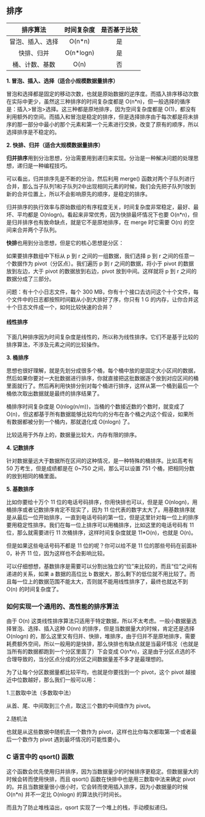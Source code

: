 ## 排序

|     排序算法     | 时间复杂度 | 是否基于比较 |
| :--------------: | :--------: | :----------: |
| 冒泡、插入、选择 |   O(n*n)   |      是      |
|    快排、归并    | O(n*logn)  |      是      |
|  桶、计数、基数  |    O(n)    |      否      |

**1. 冒泡、插入、选择（适合小规模数据量排序）**

冒泡和选择都是固定的移动次数，也就是原始数据的逆序度。而插入排序移动次数在实际中更少，虽然这三种排序的时间复杂度都是 O(n*n)，但一般选择的循序是：插入>冒泡>选择。这三种都是原地排序，因为空间复杂度都是 O(1)，都没有利用额外的空间。而插入和冒泡是稳定的排序，但是选择排序由于每次都是将未排序的那一部分中最小的那个元素和第一个元素进行交换，改变了原有的顺序，所以选择排序是不稳定的。

**2. 快排、归并（适合大规模数据量排序）**

**归并排序**用到分治思想，分治需要用到递归来实现。分治是一种解决问题的处理思想，递归是一种编程技巧。

可以看出，归并排序先是不断的分治，然后利用 merge() 函数对两个子队列进行合并，那么当子队列1和子队列2中出现相同元素的时候，我们会先把子队列1放到新的合并位置上，所以不会影响原先的顺序，是稳定的排序。

归并排序的执行效率与原始数组的有序程度无关，时间复杂度非常稳定，最好、最坏、平均都是 O(nlogn)。看起来非常优秀，因为快排最坏情况下也要 O(n*n)，但是归并排序也有致命缺点，就是它不是原地排序，在 merge 时它需要 O(n) 的空间来合并两个子队列。

**快排**也用到分治思想，但是它的核心思想是分区：

如果要排序数组中下标从 p 到 r 之间的一组数据，我们选择 p 到 r 之间的任意一个数据作为 pivot（分区点）。我们遍历 p 到 r 之间的数据，将小于 pivot 的数据放到左边，大于 pivot 的数据放到右边，pivot 放到中间。这样就将 p 到 r 之间的数据分成了三部分。

问题：有十个小日志文件，每个 300 MB，你有十个接口去访问这个十个文件，每个文件中的日志都按照时间戳从小到大排好了序，你只有 1 G 的内存，让你合并这十个日志文件成一个，如何比较快速的合并？



#### 线性排序

下面几种排序因为时间复杂度是线性的，所以称为线性排序。它们不是基于比较的排序算法，不涉及元素之间的比较操作。

**3. 桶排序**

思想也很好理解，就是先划分成很多个桶，每个桶中放的是固定大小区间的数据，然后如果你要对一大批数据进行排序，你就直接把这批数据逐个放到对应区间的桶里面就行了。然后再利用快排分别对每个桶进行排序，这样从第一个桶到最后一个桶依次取出数据就是最终的排序结果了。

桶排序时间复杂度是 O(nlog(n/m))，当桶的个数接近数的个数时，就变成了 O(n)，但这都基于所有数据能够比较均匀的分布在各个桶之内这个假设，如果所有数据都被分到一个桶内，那就退化成 O(nlogn) 了。

比较适用于外存上的，数据量比较大，内存有限的排序。

**4. 记数排序**

针对数据量远大于数据所在区间的这种情况，是一种特殊的桶排序。比如高考有 50 万考生，但是成绩都是在 0~750 之间，那么可以设置 751 个桶，把相同分数的放到相同的桶里面。

**5. 基数排序**

比如你要给十万个 11 位的电话号码排序，你用快排也可以，但是是 O(nlogn)，用桶排序或者记数排序肯定不现实了，因为 11 位代表的数字太大了。用基数排序就是从最后一位开始排序，一直到电话号码的第一位，但是这里针对每一位上的排序要用稳定性排序。我们在每一位上排序可以用桶排序，比如这里的电话号码有 11 位，那么就需要进行 11 次桶排序，这样时间复杂度就是 11*O(n)，也就是 O(n)。

但是如果这些电话号码不都是 11 位的呢？你可以给不是 11 位的那些号码在前面补 0，补齐 11 位，因为这样也不会影响比较。

可以仔细想想，基数排序是需要可以分割出独立的“位”来比较的，而且“位”之间有递进的关系，如果 a 数据的高位比 b 数据大，那么剩下的低位就不用比较了。而且每一位上的数据范围不能太大，否则就不能用线性排序了，最终也就达不到 O(n) 的时间复杂度了。



### 如何实现一个通用的、高性能的排序算法

由于 O(n) 这类线性排序算法只适用于特定数据，所以不太考虑。一般小数据量选择冒泡、选择、插入这种 O(nn) 的排序，但是当数据量大的时候，肯定还是选择 O(nlogn) 的，那么这里又有归并、快排，堆排序，由于归并不是原地排序，需要耗费额外空间，所以一般用的是快排，那么快排也有缺点就是当最坏情况（也就是当所有的数据都跑到一个分区里面了）下会变成 O(n*n)，这是由于分区点选的不合理导致的，当分区点分成的分区之间数据量差不多才是最理想的。

为了让每个分区数据量都比较平均，也就是你要找到一个 pivot，这个 pivot 越接近中位数越好，那么我们一般可以用：

1.三数取中法（多数取中法）

从首、尾、中间取到三个点，取这三个数的中间值作为 pivot。

2.随机法

也就是从这些数据中随机去一个数作为 pivot，这样也比你每次都取第一个或者最后一个数作为 pivot 遇到最坏情况的可能性要小。



### C 语言中的 qsort() 函数

这个函数会优先使用归并排序，因为当数据量少的时候排序更稳定。但数据量大的时候会转而使用快排，而且 qsort() 函数在快排中也是用三数取中法来确定 pivot 的。并且当数据量很小很小时，它会转而使用插入排序，因为小数据量的时候 O(n*n) 并不一定比 O(nlogn) 的算法执行时间长。

而且为了防止堆栈溢出，qsort 实现了一个堆上的栈，手动模拟递归。

